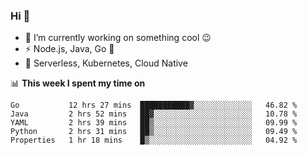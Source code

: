 ### Hi 👋

<!--
**nodejh/nodejh** is a ✨ _special_ ✨ repository because its `README.md` (this file) appears on your GitHub profile.

Here are some ideas to get you started:

- 🔭 I’m currently working on ...
- 🌱 I’m currently learning ...
- 👯 I’m looking to collaborate on ...
- 🤔 I’m looking for help with ...
- 💬 Ask me about ...
- 📫 How to reach me: ...
- 😄 Pronouns: ...
- ⚡ Fun fact: ...
-->

- 🔭 I’m currently working on something cool :wink:
- ⚡ Node.js, Java, Go :thought_balloon:
- 🤖 Serverless, Kubernetes, Cloud Native

📊 **This week I spent my time on**

<!--START_SECTION:waka-->
```text
Go           12 hrs 27 mins  ███████████▓░░░░░░░░░░░░░   46.82 % 
Java         2 hrs 52 mins   ██▓░░░░░░░░░░░░░░░░░░░░░░   10.78 % 
YAML         2 hrs 39 mins   ██▒░░░░░░░░░░░░░░░░░░░░░░   09.99 % 
Python       2 hrs 31 mins   ██▒░░░░░░░░░░░░░░░░░░░░░░   09.49 % 
Properties   1 hr 18 mins    █▒░░░░░░░░░░░░░░░░░░░░░░░   04.92 % 
```
<!--END_SECTION:waka-->


<!--
:traffic_light: **Visitors**

![visitors](https://visitor-badge.glitch.me/badge?page_id=nodejh.nodejh)
-->
